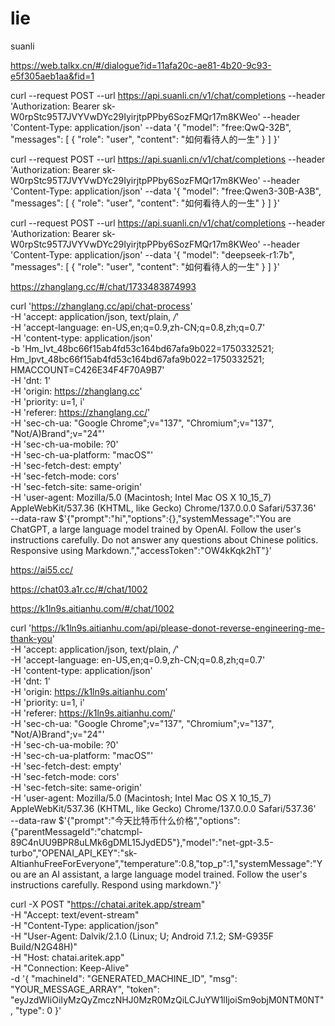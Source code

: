 # lie
suanli



https://web.talkx.cn/#/dialogue?id=11afa20c-ae81-4b20-9c93-e5f305aeb1aa&fid=1

curl --request POST   --url https://api.suanli.cn/v1/chat/completions   --header 'Authorization: Bearer sk-W0rpStc95T7JVYVwDYc29IyirjtpPPby6SozFMQr17m8KWeo'   --header 'Content-Type: application/json'   --data '{
  "model": "free:QwQ-32B",
  "messages": [
    {
      "role": "user",
      "content": "如何看待人的一生"
    }
  ]
}'




curl --request POST   --url https://api.suanli.cn/v1/chat/completions   --header 'Authorization: Bearer sk-W0rpStc95T7JVYVwDYc29IyirjtpPPby6SozFMQr17m8KWeo'   --header 'Content-Type: application/json'   --data '{
  "model": "free:Qwen3-30B-A3B",
  "messages": [
    {
      "role": "user",
      "content": "如何看待人的一生"
    }
  ]
}'





curl --request POST   --url https://api.suanli.cn/v1/chat/completions   --header 'Authorization: Bearer sk-W0rpStc95T7JVYVwDYc29IyirjtpPPby6SozFMQr17m8KWeo'   --header 'Content-Type: application/json'   --data '{
  "model": "deepseek-r1:7b",
  "messages": [
    {
      "role": "user",
      "content": "如何看待人的一生"
    }
  ]
}'


https://zhanglang.cc/#/chat/1733483874993

curl 'https://zhanglang.cc/api/chat-process' \
  -H 'accept: application/json, text/plain, */*' \
  -H 'accept-language: en-US,en;q=0.9,zh-CN;q=0.8,zh;q=0.7' \
  -H 'content-type: application/json' \
  -b 'Hm_lvt_48bc66f15ab4fd53c164bd67afa9b022=1750332521; Hm_lpvt_48bc66f15ab4fd53c164bd67afa9b022=1750332521; HMACCOUNT=C426E34F4F70A9B7' \
  -H 'dnt: 1' \
  -H 'origin: https://zhanglang.cc' \
  -H 'priority: u=1, i' \
  -H 'referer: https://zhanglang.cc/' \
  -H 'sec-ch-ua: "Google Chrome";v="137", "Chromium";v="137", "Not/A)Brand";v="24"' \
  -H 'sec-ch-ua-mobile: ?0' \
  -H 'sec-ch-ua-platform: "macOS"' \
  -H 'sec-fetch-dest: empty' \
  -H 'sec-fetch-mode: cors' \
  -H 'sec-fetch-site: same-origin' \
  -H 'user-agent: Mozilla/5.0 (Macintosh; Intel Mac OS X 10_15_7) AppleWebKit/537.36 (KHTML, like Gecko) Chrome/137.0.0.0 Safari/537.36' \
  --data-raw $'{"prompt":"hi","options":{},"systemMessage":"You are ChatGPT, a large language model trained by OpenAI. Follow the user\'s instructions carefully. Do not answer any questions about Chinese politics. Responsive using Markdown.","accessToken":"OW4kKqk2hT"}'



  https://ai55.cc/



https://chat03.a1r.cc/#/chat/1002




https://k1ln9s.aitianhu.com/#/chat/1002

curl 'https://k1ln9s.aitianhu.com/api/please-donot-reverse-engineering-me-thank-you' \
  -H 'accept: application/json, text/plain, */*' \
  -H 'accept-language: en-US,en;q=0.9,zh-CN;q=0.8,zh;q=0.7' \
  -H 'content-type: application/json' \
  -H 'dnt: 1' \
  -H 'origin: https://k1ln9s.aitianhu.com' \
  -H 'priority: u=1, i' \
  -H 'referer: https://k1ln9s.aitianhu.com/' \
  -H 'sec-ch-ua: "Google Chrome";v="137", "Chromium";v="137", "Not/A)Brand";v="24"' \
  -H 'sec-ch-ua-mobile: ?0' \
  -H 'sec-ch-ua-platform: "macOS"' \
  -H 'sec-fetch-dest: empty' \
  -H 'sec-fetch-mode: cors' \
  -H 'sec-fetch-site: same-origin' \
  -H 'user-agent: Mozilla/5.0 (Macintosh; Intel Mac OS X 10_15_7) AppleWebKit/537.36 (KHTML, like Gecko) Chrome/137.0.0.0 Safari/537.36' \
  --data-raw $'{"prompt":"今天比特币什么价格","options":{"parentMessageId":"chatcmpl-89C4nUU9BPR8uLMk6gDML15JydED5"},"model":"net-gpt-3.5-turbo","OPENAI_API_KEY":"sk-AItianhuFreeForEveryone","temperature":0.8,"top_p":1,"systemMessage":"You are an AI assistant, a large language model trained. Follow the user\'s instructions carefully. Respond using markdown."}'


  curl -X POST "https://chatai.aritek.app/stream" \
  -H "Accept: text/event-stream" \
  -H "Content-Type: application/json" \
  -H "User-Agent: Dalvik/2.1.0 (Linux; U; Android 7.1.2; SM-G935F Build/N2G48H)" \
  -H "Host: chatai.aritek.app" \
  -H "Connection: Keep-Alive" \
  -d '{
    "machineId": "GENERATED_MACHINE_ID",
    "msg": "YOUR_MESSAGE_ARRAY",
    "token": "eyJzdWIiOiIyMzQyZmczNHJ0MzR0MzQiLCJuYW1lIjoiSm9objM0NTM0NT",
    "type": 0
  }'